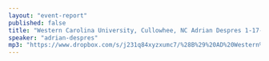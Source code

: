 ```yaml
---
layout: "event-report"
published: false
title: "Western Carolina University, Cullowhee, NC Adrian Despres 1-17-14"
speaker: "adrian-despres"
mp3: "https://www.dropbox.com/s/j231q84xyzxumc7/%28B%29%20AD%20Western%20Carolina%20University%2C%20Cullowhee%2C%20NC%201-13-14.mp3"
---
```




